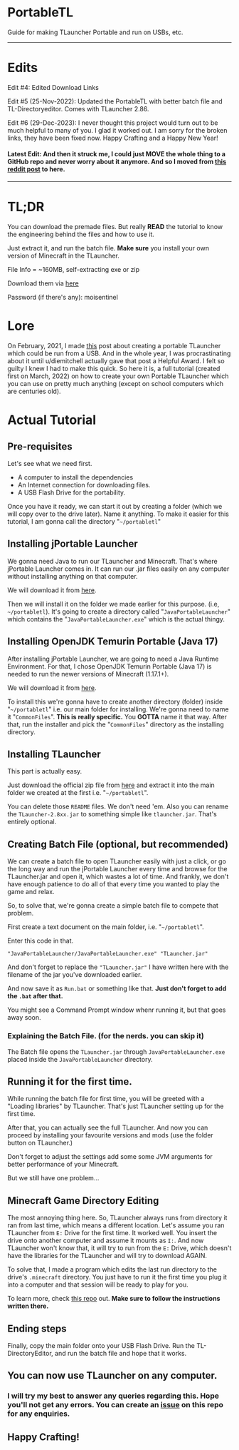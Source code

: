 # PortableTL
Guide for making TLauncher Portable and run on USBs, etc.

---
# Edits

Edit #4: Edited Download Links

Edit #5 (25-Nov-2022): Updated the PortableTL with better batch file and TL-Directoryeditor. Comes with TLauncher 2.86.

Edit #6 (29-Dec-2023): I never thought this project would turn out to be much helpful to many of you. I glad it worked out. I am sorry for the broken links, they have been fixed now. Happy Crafting and a Happy New Year!

#### **Latest Edit:** And then it struck me, I could just MOVE the whole thing to a GitHub repo and never worry about it anymore. And so I moved from [this reddit post](https://www.reddit.com/r/TLAUNCHER/comments/tjc9r6/tlauncher_on_usb_final/) to here.

---
# TL;DR

You can download the premade files. But really **READ** the tutorial to know the engineering behind the files and how to use it. 

Just extract it, and run the batch file.
**Make sure** you install your own version of Minecraft in the TLauncher.

File Info = ~160MB, self-extracting exe or zip

Download them via [here](https://github.com/moiSentineL/portabletl/releases/tag/latest)

Password (if there's any): moisentinel

# Lore

On February, 2021, I made [this](https://www.reddit.com/r/TLAUNCHER/comments/lj4qg7/tlauncher_portable_on_a_usb/?utm_source=share&utm_medium=web2x&context=3) post about creating a portable TLauncher which could be run from a USB. And in the whole year, I was procrastinating about it until u/diemitchell actually gave that post a Helpful Award. I felt so guilty I knew I had to make this quick. 
So here it is, a full tutorial (created first on March, 2022) on how to create your own Portable TLauncher which you can use on pretty much anything (except on school computers which are centuries old).

# Actual Tutorial
## Pre-requisites

Let's see what we need first. 
- A computer to install the dependencies
- An Internet connection for downloading files.
- A USB Flash Drive for the portability.

Once you have it ready, we can start it out by creating a folder (which we will copy over to the drive later). Name it anything. 
To make it easier for this tutorial, I am gonna call the directory "`~/portabletl`"

## Installing jPortable Launcher

We gonna need Java to run our TLauncher and Minecraft. That's where jPortable Launcher comes in.  It can run our .jar files easily on any computer without installing anything on that computer.

We will download it from [here](https://portableapps.com/apps/utilities/java_portable_launcher "here").

 Then we will install it on the folder we made earlier for this purpose. (i.e, `~/portabletl`).
 It's going to create a directory called "`JavaPortableLauncher`" which contains the "`JavaPortableLauncher.exe`" which is the actual thingy.
 
 ## Installing OpenJDK Temurin Portable (Java 17)
  
After installing jPortable Launcher, we are going to need a Java Runtime Environment. For that, I chose OpenJDK Temurin Portable (Java 17) is needed to run the newer versions of Minecraft (1.17.1+).

We will download it from [here](https://portableapps.com/apps/utilities/OpenJDK64 "here").

To install this we're gonna have to create another directory (folder) inside "`~/portabletl`" i.e. our main folder for installing.
We're gonna need to name it "`CommonFiles`". **This is really specific.** You **GOTTA** name it that way. 
After that, run the installer and pick the "`CommonFiles`" directory as the installing directory.

## Installing TLauncher

This part is actually easy. 

Just download the official zip file from [here](https://tlauncher.org/jar) and extract it into the main folder we created at the first i.e. "`~/portabletl`".

You can delete those `README` files. We don't need 'em. Also you can rename the `TLauncher-2.8xx.jar` to something simple like `tlauncher.jar`. That's entirely optional.

## Creating Batch File (optional, but recommended)

We can create a batch file to open TLauncher easily with just a click, or go the long way and run the jPortable Launcher every time and browse for the TLauncher.jar and open it, which wastes a lot of time. And frankly, we don't have enough patience to do all of that every time you wanted to play the game and relax. 

So, to solve that, we're gonna create a simple batch file to compete that problem.

First create a text document on the main folder, i.e. "`~/portabletl`". 

Enter this code in that.

    "JavaPortableLauncher/JavaPortableLauncher.exe" "TLauncher.jar"

And don't forget to replace the `"TLauncher.jar"` I have written here with the filename of the jar you've downloaded earlier. 

And now save it as `Run.bat` or something like that. **Just don't forget to add the `.bat` after that.**

You might see a Command Prompt window whenr running it, but that goes away soon.

### Explaining the Batch File. (for the nerds. you can skip it)

The Batch file opens the `TLauncher.jar` through `JavaPortableLauncher.exe` placed inside the `JavaPortableLauncher` directory. 

## Running it for the first time.

While running the batch file for first time, you will be greeted with a "Loading libraries" by TLauncher. That's just TLauncher setting up for the first time. 

After that, you can actually see the full TLauncher. And now you can proceed by installing your favourite versions and mods (use the folder button on TLauncher.)

Don't forget to adjust the settings add some some JVM arguments for better performance of your Minecraft. 

But we still have one problem...

## Minecraft Game Directory Editing

The most annoying thing here. So, TLauncher always runs from directory it ran from last time, which means a different location. 
Let's assume you ran TLauncher from `E:` Drive for the first time. It worked well. You insert the drive onto another computer and assume it mounts as `I:`.
And now TLauncher won't know that, it will try to run from the `E:` Drive, which doesn't have the libraries for the TLauncher and will try to download AGAIN. 

To solve that, I made a program which edits the last run directory to the drive's `.minecraft` directory.
You just have to run it the first time you plug it into a computer and that session will be ready to play for you. 

To learn more, check [this repo](https://github.com/moiSentineL/TL-directoryeditor#readme) out.
**Make sure to follow the instructions written there.**

## Ending steps

Finally, copy the main folder onto your USB Flash Drive. Run the TL-DirectoryEditor,
and run the batch file and hope that it works.

## You can now use TLauncher on any computer.

### I will try my best to answer any queries regarding this. Hope you'll not get any errors. You can create an [issue](https://github.com/moiSentineL/portabletl/issues) on this repo for any enquiries.
## Happy Crafting!
